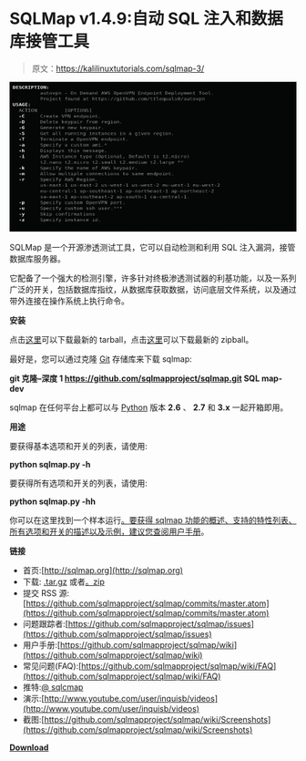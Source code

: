 # SQLMap v1.4.9:自动 SQL 注入和数据库接管工具

> 原文：<https://kalilinuxtutorials.com/sqlmap-3/>

[![SQLMap v1.4.9 : Automatic SQL Injection & Database Takeover Tool](img//e61f29929ddb680ee92e717e88402315.png "SQLMap v1.4.9 : Automatic SQL Injection & Database Takeover Tool")](https://1.bp.blogspot.com/-gmBWiwmBlRE/X1jreoU3zGI/AAAAAAAAHf8/hrzz28zoJC4b7p1uhmd_BOZv5FSGjWstACLcBGAsYHQ/s728/autovpn%25281%2529.png)

SQLMap 是一个开源渗透测试工具，它可以自动检测和利用 SQL 注入漏洞，接管数据库服务器。

它配备了一个强大的检测引擎，许多针对终极渗透测试器的利基功能，以及一系列广泛的开关，包括数据库指纹，从数据库获取数据，访问底层文件系统，以及通过带外连接在操作系统上执行命令。

**安装**

点击[这里](https://github.com/sqlmapproject/sqlmap/tarball/master)可以下载最新的 tarball，点击[这里](https://github.com/sqlmapproject/sqlmap/zipball/master)可以下载最新的 zipball。

最好是，您可以通过克隆 [Git](https://github.com/sqlmapproject/sqlmap) 存储库来下载 sqlmap:

**git 克隆–深度 1 https://github.com/sqlmapproject/sqlmap.git SQL map-dev**

sqlmap 在任何平台上都可以与 [Python](http://www.python.org/download/) 版本 **2.6** 、 **2.7** 和 **3.x** 一起开箱即用。

**用途**

要获得基本选项和开关的列表，请使用:

**python sqlmap.py -h**

要获得所有选项和开关的列表，请使用:

**python sqlmap.py -hh**

你可以在这里找到一个样本运行[。要获得 sqlmap 功能的概述、支持的特性列表、所有选项和开关的描述以及示例，建议您查阅](https://asciinema.org/a/46601)[用户手册](https://github.com/sqlmapproject/sqlmap/wiki/Usage)。

**链接**

*   首页:[http://sqlmap.org](http://sqlmap.org)
*   下载: [.tar.gz](https://github.com/sqlmapproject/sqlmap/tarball/master) 或者[。zip](https://github.com/sqlmapproject/sqlmap/zipball/master)
*   提交 RSS 源:[https://github.com/sqlmapproject/sqlmap/commits/master.atom](https://github.com/sqlmapproject/sqlmap/commits/master.atom)
*   问题跟踪者:[https://github.com/sqlmapproject/sqlmap/issues](https://github.com/sqlmapproject/sqlmap/issues)
*   用户手册:[https://github.com/sqlmapproject/sqlmap/wiki](https://github.com/sqlmapproject/sqlmap/wiki)
*   常见问题(FAQ):[https://github.com/sqlmapproject/sqlmap/wiki/FAQ](https://github.com/sqlmapproject/sqlmap/wiki/FAQ)
*   推特:[@ sqlcmap](https://twitter.com/sqlmap)
*   演示:[http://www.youtube.com/user/inquisb/videos](http://www.youtube.com/user/inquisb/videos)
*   截图:[https://github.com/sqlmapproject/sqlmap/wiki/Screenshots](https://github.com/sqlmapproject/sqlmap/wiki/Screenshots)

[**Download**](https://github.com/sqlmapproject/sqlmap)